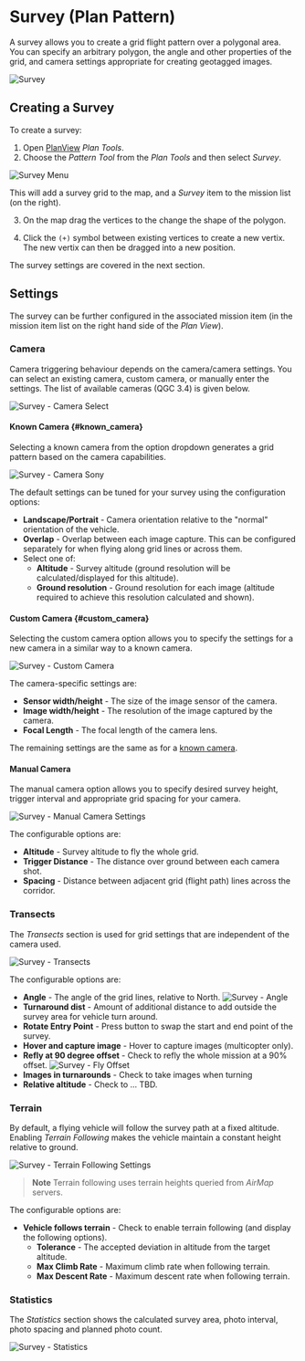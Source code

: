 # Survey (Plan Pattern)

A survey allows you to create a grid flight pattern over a polygonal area. You can specify an arbitrary polygon, the angle and other properties of the grid, and camera settings appropriate for creating geotagged images.

![Survey](../../assets/plan/survey/Survey.jpg)

## Creating a Survey

To create a survey:

1. Open [PlanView](../PlanView/PlanView.md) *Plan Tools*.
2. Choose the *Pattern Tool* from the *Plan Tools* and then select *Survey*.
  
  ![Survey Menu](../../assets/Plan/survey/survey_menu.jpg)
  
  This will add a survey grid to the map, and a *Survey* item to the mission list (on the right).

3. On the map drag the vertices to the change the shape of the polygon.

4. Click the `(+)` symbol between existing vertices to create a new vertix. The new vertix can then be dragged into a new position.

The survey settings are covered in the next section.

## Settings

The survey can be further configured in the associated mission item (in the mission item list on the right hand side of the *Plan View*).

### Camera

Camera triggering behaviour depends on the camera/camera settings. You can select an existing camera, custom camera, or manually enter the settings. The list of available cameras (QGC 3.4) is given below.

![Survey - Camera Select](../../assets/plan/survey/survey_camera_select.jpg)

#### Known Camera {#known_camera}

Selecting a known camera from the option dropdown generates a grid pattern based on the camera capabilities.

![Survey - Camera Sony](../../assets/plan/survey/survey_camera_sony.jpg)

The default settings can be tuned for your survey using the configuration options:

- **Landscape/Portrait** - Camera orientation relative to the "normal" orientation of the vehicle.
- **Overlap** - Overlap between each image capture. This can be configured separately for when flying along grid lines or across them.
- Select one of: 
  - **Altitude** - Survey altitude (ground resolution will be calculated/displayed for this altitude).
  - **Ground resolution** - Ground resolution for each image (altitude required to achieve this resolution calculated and shown).

#### Custom Camera {#custom_camera}

Selecting the custom camera option allows you to specify the settings for a new camera in a similar way to a known camera.

![Survey - Custom Camera](../../assets/plan/survey/survey_camera_custom.jpg)

The camera-specific settings are:

- **Sensor width/height** - The size of the image sensor of the camera.
- **Image width/height** - The resolution of the image captured by the camera.
- **Focal Length** - The focal length of the camera lens.

The remaining settings are the same as for a [known camera](#known_camera).

#### Manual Camera

The manual camera option allows you to specify desired survey height, trigger interval and appropriate grid spacing for your camera.

![Survey - Manual Camera Settings](../../assets/plan/survey/survey_camera_manual.jpg)

The configurable options are:

- **Altitude** - Survey altitude to fly the whole grid.
- **Trigger Distance** - The distance over ground between each camera shot.
- **Spacing** - Distance between adjacent grid (flight path) lines across the corridor.

### Transects

The *Transects* section is used for grid settings that are independent of the camera used.

![Survey - Transects](../../assets/plan/survey/survey_transects.jpg)

The configurable options are:

- **Angle** - The angle of the grid lines, relative to North. ![Survey - Angle](../../assets/plan/survey/survey_transects_angle.jpg)
- **Turnaround dist** - Amount of additional distance to add outside the survey area for vehicle turn around.
- **Rotate Entry Point** - Press button to swap the start and end point of the survey.
- **Hover and capture image** - Hover to capture images (multicopter only).
- **Refly at 90 degree offset** - Check to refly the whole mission at a 90% offset. ![Survey - Fly Offset](../../assets/plan/survey/survey_transects_offset.jpg)
- **Images in turnarounds** - Check to take images when turning
- **Relative altitude** - Check to ... TBD.

### Terrain

By default, a flying vehicle will follow the survey path at a fixed altitude. Enabling *Terrain Following* makes the vehicle maintain a constant height relative to ground.

![Survey - Terrain Following Settings](../../assets/Plan/survey/survey_terrain.jpg)

> **Note** Terrain following uses terrain heights queried from *AirMap* servers.

The configurable options are:

- **Vehicle follows terrain** - Check to enable terrain following (and display the following options). 
  - **Tolerance** - The accepted deviation in altitude from the target altitude.
  - **Max Climb Rate** - Maximum climb rate when following terrain.
  - **Max Descent Rate** - Maximum descent rate when following terrain.

### Statistics

The *Statistics* section shows the calculated survey area, photo interval, photo spacing and planned photo count.

![Survey - Statistics](../../assets/Plan/survey/survey_statistics.jpg)